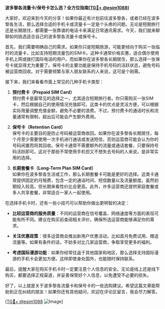 **波多黎各流量卡/保号卡怎么选？全方位指南[[TG💪+ @esim1088](https://t.me/s/esim1088)]**

大家好，欢迎来到今天的分享！如果你最近有计划前往波多黎各，或者已经在波多黎各生活，那么选择合适的手机卡或流量卡一定是个头疼的问题。无论是短期旅行还是长期居住，都需要一张靠谱的电话卡来满足日常通讯需求。今天，我们就来聊聊如何挑选适合自己的波多黎各流量卡或保号卡。

首先，我们需要明确自己的需求。如果你只是短期旅游，可能更倾向于购买一张临时的流量卡，比如支持短期流量包的SIM卡。这种卡通常价格实惠，适合偶尔使用手机上网或拨打国际电话的用户。而如果你在波多黎各长期居住，那么选择一张保号卡就显得尤为重要了。保号卡的主要功能是保持手机号码的活跃状态，避免号码被运营商回收。对于需要频繁与家人朋友联系的人来说，这可是个刚需。

接下来，我们来看看市面上常见的几种手机卡类型：

1. **预付费卡（Prepaid SIM Card）**  
   预付费卡是最常见的选择之一，尤其适合短期旅行者。你只需购买一张SIM卡，然后根据自己的使用情况充值即可。这类卡的优点是灵活方便，可以根据实际用量调整充值金额，避免不必要的浪费。不过，预付费卡的通话时长和流量通常有限制，超出后可能会产生额外费用。

2. **保号卡（Retention Card）**  
   保号卡的主要目的是防止号码被运营商收回。如果你在波多黎各长期居住，每个月至少需要使用一次手机进行通话或发送短信，否则运营商可能会认为你的号码闲置而将其回收。保号卡通常不需要额外的流量或通话套餐，只要保持号码活跃即可。这对于那些不常使用手机但又不想失去号码的人来说，是非常实用的选择。

3. **长期套餐卡（Long-Term Plan SIM Card）**  
   如果你在波多黎各生活或工作，那么长期套餐卡可能是更好的选择。这类卡通常提供固定的月租费，包含一定的通话时间、短信数量以及流量额度。虽然初期投入较高，但长期来看性价比会更高。此外，许多运营商还提供家庭套餐或多人共享套餐，非常适合一家人一起使用。

在选择手机卡时，还有一些小技巧可以帮助你做出更明智的决定：

- **比较运营商的服务质量**：不同的运营商在信号覆盖、网络速度等方面的表现可能有所不同。建议在购买前查阅相关评价，确保所选运营商能够满足你的需求。
  
- **关注优惠政策**：很多运营商会推出新用户优惠活动，比如首月免费试用、赠送流量等。如果有条件的话，不妨多对比几家运营商，争取享受更多的福利。

- **考虑国际漫游功能**：如果你经常往返于其他国家和地区，那么选择支持国际漫游的手机卡会更加方便。这样即使身处国外，也能随时保持联系。

最后，提醒大家在购买手机卡时一定要注意个人信息的安全。无论是线上还是线下购买，都要选择正规渠道，并妥善保管好个人信息，以免遭受不必要的损失。

好了，以上就是关于波多黎各流量卡和保号卡的一些选购建议。希望这篇文章能帮助到正在纠结的朋友！如果你还有其他疑问，欢迎在评论区留言，我会尽力解答。

[[TG💪+ @esim1088](https://t.me/s/esim1088) ![Image](https://i.postimg.cc/4NQfJmqS/Snipaste-2025-05-13-00-14-12.png)]